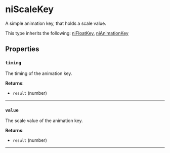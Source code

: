 # niScaleKey

A simple animation key, that holds a scale value.

This type inherits the following: [niFloatKey](../../types/niFloatKey), [niAnimationKey](../../types/niAnimationKey)
## Properties

### `timing`

The timing of the animation key.

**Returns**:

* `result` (number)

***

### `value`

The scale value of the animation key.

**Returns**:

* `result` (number)

***

